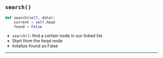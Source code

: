

## `search()`
```python
def search(self, data):
    current = self.head
    found = False
``` 
- `search()`: find a certain node in our linked list
- Start from the head node
- Initalize found as False
-------------------------------------------------

[for speaker]: <> (Now, if we want to find a certain node in our linked list, we can use a search method!)